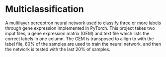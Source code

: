 # Multiclassification
A multilayer perceptron neural network used to classify three or more labels through gene expression implemented in PyTorch. This project takes two input files, a gene expression matrix (GEM) and text file which lists the correct labels in one column. The GEM is transposed to allign to with the label file, 80% of the samples are used to train the neural network, and then the network is tested with the last 20% of samples.




